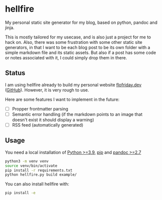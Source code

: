 # hellfire

My personal static site generator for my blog,
based on python, pandoc and jinja.

This is mostly tailored for my usecase, and is also just a project for me to
hack on. Also, there was some frustration with some other static site
generators, in that I want to be each blog post to be its own folder with a
simple markdown file and its static assets. But also if a post has some code
or notes associated with it, I could simply drop them in there.

## Status

I am using hellfire already to build my personal website
[flofriday.dev](https://flofriday.dev)
([GitHub](https://github.com/flofriday/blog)). However, it is very rough to use.

Here are some features I want to implement in the future:

- [ ] Propper frontmatter parsing
- [ ] Semantic error handling
      (if the markdown points to an image that doesn't exist it should display a warning)
- [ ] RSS feed (automatically generated)

## Usage

You need a local installation of [Python >=3.9](https://www.python.org/),
[pip](https://pip.pypa.io/en/stable/installation/) and
[pandoc >=2.7](https://pandoc.org)

```bash
python3 -m venv venv
source venv/bin/activate
pip install -r requirements.txt
python hellfire.py build example/
```

You can also install hellfire with:

```bash
pip install -e
```
